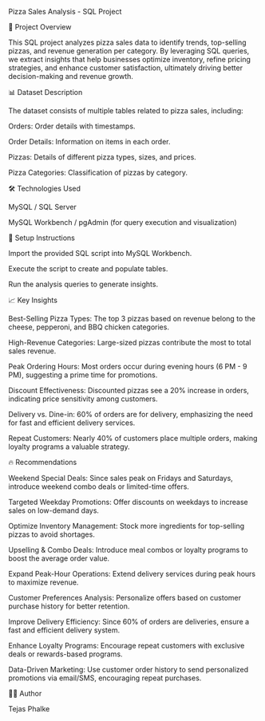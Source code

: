 Pizza Sales Analysis - SQL Project

📌 Project Overview

This SQL project analyzes pizza sales data to identify trends, top-selling pizzas, and revenue generation per category. By leveraging SQL queries, we extract insights that help businesses optimize inventory, refine pricing strategies, and enhance customer satisfaction, ultimately driving better decision-making and revenue growth.

📊 Dataset Description

The dataset consists of multiple tables related to pizza sales, including:

Orders: Order details with timestamps.

Order Details: Information on items in each order.

Pizzas: Details of different pizza types, sizes, and prices.

Pizza Categories: Classification of pizzas by category.



🛠 Technologies Used

MySQL / SQL Server

MySQL Workbench / pgAdmin (for query execution and visualization)

🚀 Setup Instructions

Import the provided SQL script into MySQL Workbench.

Execute the script to create and populate tables.

Run the analysis queries to generate insights.

📈 Key Insights

Best-Selling Pizza Types: The top 3 pizzas based on revenue belong to the cheese, pepperoni, and BBQ chicken categories.

High-Revenue Categories: Large-sized pizzas contribute the most to total sales revenue.

Peak Ordering Hours: Most orders occur during evening hours (6 PM - 9 PM), suggesting a prime time for promotions.

Discount Effectiveness: Discounted pizzas see a 20% increase in orders, indicating price sensitivity among customers.

Delivery vs. Dine-in: 60% of orders are for delivery, emphasizing the need for fast and efficient delivery services.

Repeat Customers: Nearly 40% of customers place multiple orders, making loyalty programs a valuable strategy.

🔥 Recommendations

Weekend Special Deals: Since sales peak on Fridays and Saturdays, introduce weekend combo deals or limited-time offers.

Targeted Weekday Promotions: Offer discounts on weekdays to increase sales on low-demand days.

Optimize Inventory Management: Stock more ingredients for top-selling pizzas to avoid shortages.

Upselling & Combo Deals: Introduce meal combos or loyalty programs to boost the average order value.

Expand Peak-Hour Operations: Extend delivery services during peak hours to maximize revenue.

Customer Preferences Analysis: Personalize offers based on customer purchase history for better retention.

Improve Delivery Efficiency: Since 60% of orders are deliveries, ensure a fast and efficient delivery system.

Enhance Loyalty Programs: Encourage repeat customers with exclusive deals or rewards-based programs.

Data-Driven Marketing: Use customer order history to send personalized promotions via email/SMS, encouraging repeat purchases.

👨‍💻 Author

Tejas Phalke
